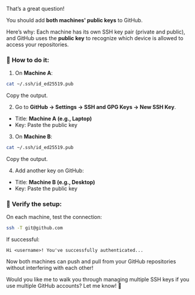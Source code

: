 That’s a great question!

You should add **both machines' public keys** to GitHub.

Here’s why: Each machine has its own SSH key pair (private and public), and GitHub uses the **public key** to recognize which device is allowed to access your repositories.

### 📌 **How to do it:**

1. On **Machine A**:

```bash
cat ~/.ssh/id_ed25519.pub
```

Copy the output.

2. Go to **GitHub → Settings → SSH and GPG Keys → New SSH Key**.

- Title: **Machine A (e.g., Laptop)**
- Key: Paste the public key

3. On **Machine B**:

```bash
cat ~/.ssh/id_ed25519.pub
```

Copy the output.

4. Add another key on GitHub:

- Title: **Machine B (e.g., Desktop)**
- Key: Paste the public key

### 🛜 **Verify the setup:**

On each machine, test the connection:

```bash
ssh -T git@github.com
```

If successful:

```
Hi <username>! You've successfully authenticated...
```

Now both machines can push and pull from your GitHub repositories without interfering with each other!

Would you like me to walk you through managing multiple SSH keys if you use multiple GitHub accounts? Let me know! 🚀

